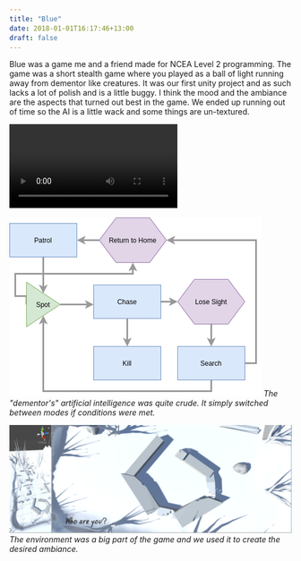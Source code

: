 ```yaml
---
title: "Blue"
date: 2018-01-01T16:17:46+13:00
draft: false
---
```


Blue was a game me and a friend made for NCEA Level 2 programming. The game was a short stealth game where you played as a ball of light running away from dementor like creatures. It was our first unity project and as such lacks a lot of polish and is a little buggy. I think the mood and the ambiance are the aspects that turned out best in the game. We ended up running out of time so the AI is a little wack and some things are un-textured.

<div class="videoCard">
<video src="demo.mp4" controls></video>
</div> 

![Basic Diagram of the AI](h3Y9Nt.png)
*The "dementor's" artificial intelligence was quite crude. It simply switched 
between modes if conditions were met.*

![Early Prototype Environment](DxSX1J.png)
*The environment was a big part of the game and we used it to create the desired
ambiance.*
